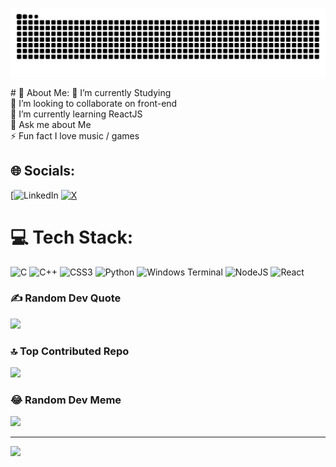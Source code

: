 <div align = "center">
  
  ![snake gif](https://github.com/adityasync/adityasync/blob/output/github-snake-dark.svg)
  
</div>
# 💫 About Me:
🔭 I’m currently Studying<br>👯 I’m looking to collaborate on front-end<br>🌱 I’m currently learning ReactJS<br>💬 Ask me about Me<br>⚡ Fun fact I love music / games


## 🌐 Socials:
 [![LinkedIn]() [![X](https://img.shields.io/badge/X-black.svg?logo=X&logoColor=white)](https://x.com/adityaactually) 

# 💻 Tech Stack:
![C](https://img.shields.io/badge/c-%2300599C.svg?style=flat&logo=c&logoColor=white) ![C++](https://img.shields.io/badge/c++-%2300599C.svg?style=flat&logo=c%2B%2B&logoColor=white) ![CSS3](https://img.shields.io/badge/css3-%231572B6.svg?style=flat&logo=css3&logoColor=white) ![Python](https://img.shields.io/badge/python-3670A0?style=flat&logo=python&logoColor=ffdd54) ![Windows Terminal](https://img.shields.io/badge/Windows%20Terminal-%234D4D4D.svg?style=flat&logo=windows-terminal&logoColor=white) ![NodeJS](https://img.shields.io/badge/node.js-6DA55F?style=flat&logo=node.js&logoColor=white) ![React](https://img.shields.io/badge/react-%2320232a.svg?style=flat&logo=react&logoColor=%2361DAFB)

### ✍️ Random Dev Quote
![](https://quotes-github-readme.vercel.app/api?type=vetical&theme=radical)

### 🔝 Top Contributed Repo
![](https://github-contributor-stats.vercel.app/api?username=adityasync&limit=5&theme=dark&combine_all_yearly_contributions=true)

### 😂 Random Dev Meme
<img src='https://randommeme-five.vercel.app/' style="height: 400px;"/>

---
[![](https://visitcount.itsvg.in/api?id=adityaactually&icon=0&color=0)](https://visitcount.itsvg.in)

